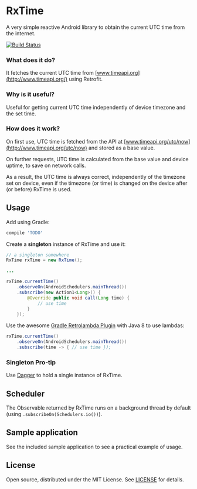 # RxTime 

A very simple reactive Android library to obtain the current UTC time from the internet.

[![Build Status](https://api.travis-ci.org/simonpercic/RxTime.svg?branch=master)](https://travis-ci.org/simonpercic/RxTime)

### What does it do?
It fetches the current UTC time from [www.timeapi.org](http://www.timeapi.org/) using Retrofit.

### Why is it useful?
Useful for getting current UTC time independently of device timezone and the set time.

### How does it work?
On first use, UTC time is fetched from the API at [www.timeapi.org/utc/now](http://www.timeapi.org/utc/now) and stored as a base value. 

On further requests, UTC time is calculated from the base value and device uptime, to save on network calls.

As a result, the UTC time is always correct, independently of the timezone set on device, even if the timezone (or time) is changed on the device after (or before) RxTime is used.

## Usage

Add using Gradle:
```groovy
compile 'TODO'
```

Create a **singleton** instance of RxTime and use it:
```java
// a singleton somewhere
RxTime rxTime = new RxTime();

...

rxTime.currentTime()
    .observeOn(AndroidSchedulers.mainThread())
    .subscribe(new Action1<Long>() {
        @Override public void call(Long time) {
            // use time
        }
    });
```

Use the awesome [Gradle Retrolambda Plugin](https://github.com/evant/gradle-retrolambda) with Java 8 to use lambdas:
```java
rxTime.currentTime()
    .observeOn(AndroidSchedulers.mainThread())
    .subscribe(time -> { // use time });
```

### Singleton Pro-tip
Use [Dagger](https://github.com/google/dagger) to hold a single instance of RxTime.

## Scheduler
The Observable returned by RxTime runs on a background thread by default (using ```.subscribeOn(Schedulers.io())```).

## Sample application
See the included sample application to see a practical example of usage.

## License

Open source, distributed under the MIT License. See [LICENSE](LICENSE) for details.
